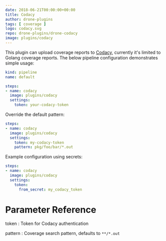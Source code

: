 ```yaml
---
date: 2018-06-21T00:00:00+00:00
title: Codacy
author: drone-plugins
tags: [ coverage ]
logo: codacy.svg
repo: drone-plugins/drone-codacy
image: plugins/codacy
---
```


This plugin can upload coverage reports to [Codacy](https://www.codacy.com/), currently it's limited to Golang coverage reports. The below pipeline configuration demonstrates simple usage:

```yaml
kind: pipeline
name: default

steps:
- name: codacy
  image: plugins/codacy
  settings:
    token: your-codacy-token

```

Override the default pattern:

```yaml
steps:
- name: codacy
  image: plugins/codacy
  settings:
    token: my-codacy-token
    pattern: pkg/foo/bar/*.out
```

Example configuration using secrets:

```yaml
steps:
- name: codacy
  image: plugins/codacy
  settings:
    token:
      from_secret: my_codacy_token
```

# Parameter Reference

token
: Token for Codacy authentication

pattern
: Coverage search pattern, defaults to `**/*.out`